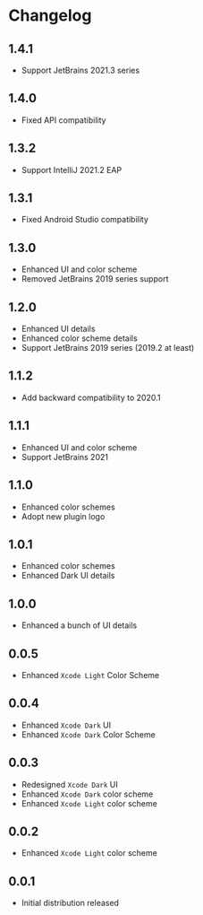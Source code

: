 # Changelog

## 1.4.1

- Support JetBrains 2021.3 series

## 1.4.0

- Fixed API compatibility

## 1.3.2

- Support IntelliJ 2021.2 EAP

## 1.3.1

- Fixed Android Studio compatibility

## 1.3.0

- Enhanced UI and color scheme
- Removed JetBrains 2019 series support

## 1.2.0

- Enhanced UI details
- Enhanced color scheme details
- Support JetBrains 2019 series (2019.2 at least)

## 1.1.2

- Add backward compatibility to 2020.1

## 1.1.1

- Enhanced UI and color scheme
- Support JetBrains 2021

## 1.1.0

- Enhanced color schemes
- Adopt new plugin logo

## 1.0.1

- Enhanced color schemes
- Enhanced Dark UI details

## 1.0.0

- Enhanced a bunch of UI details

## 0.0.5

- Enhanced `Xcode Light` Color Scheme

## 0.0.4

- Enhanced `Xcode Dark` UI
- Enhanced `Xcode Dark` Color Scheme

## 0.0.3

- Redesigned `Xcode Dark` UI
- Enhanced `Xcode Dark` color scheme
- Enhanced `Xcode Light` color scheme

## 0.0.2

- Enhanced `Xcode Light` color scheme

## 0.0.1

- Initial distribution released
